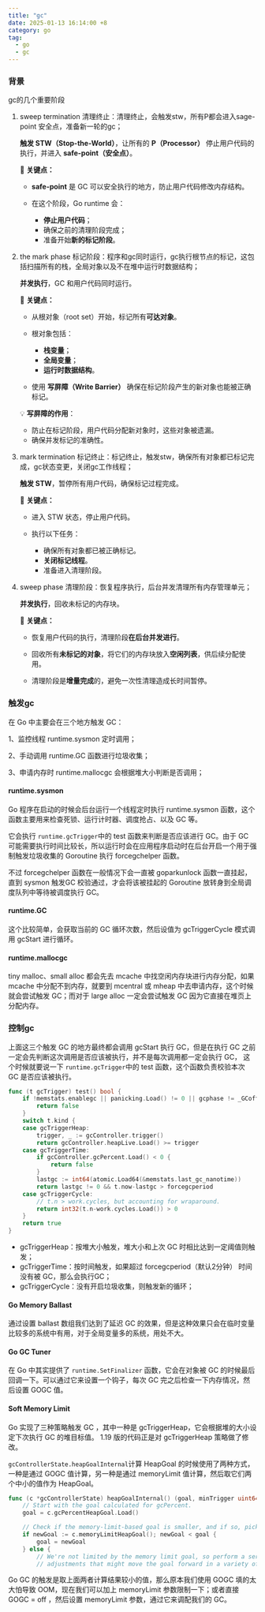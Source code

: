 ```yaml
---
title: "gc"
date: 2025-01-13 16:14:00 +8
category: go
tag:
  - go
  - gc
---
```


### 背景

gc的几个重要阶段

1. sweep termination 清理终止：清理终止，会触发stw，所有P都会进入sage-point 安全点，准备新一轮的gc；

   **触发 STW（Stop-the-World）**，让所有的 **P（Processor）** 停止用户代码的执行，并进入 **safe-point（安全点）**。

   🔧 **关键点：**
   - **safe-point** 是 GC 可以安全执行的地方，防止用户代码修改内存结构。

   - 在这个阶段，Go runtime 会：
     - **停止用户代码**；
     - 确保之前的清理阶段完成；
     - 准备开始**新的标记阶段**。

2. the mark phase 标记阶段：程序和gc同时运行，gc执行根节点的标记，这包括扫描所有的栈，全局对象以及不在堆中运行时数据结构；

   **并发执行**，GC 和用户代码同时运行。

   🔧 **关键点：**
   - 从根对象（root set）开始，标记所有**可达对象**。

   - 根对象包括：
     - **栈变量**；
     - **全局变量**；
     - **运行时数据结构**。

   - 使用 **写屏障（Write Barrier）** 确保在标记阶段产生的新对象也能被正确标记。

   💡 **写屏障的作用**：
   - 防止在标记阶段，用户代码分配新对象时，这些对象被遗漏。
   - 确保并发标记的准确性。

3. mark termination 标记终止：标记终止，触发stw，确保所有对象都已标记完成，gc状态变更，关闭gc工作线程；

   **触发 STW**，暂停所有用户代码，确保标记过程完成。

   🔧 **关键点：**
   - 进入 STW 状态，停止用户代码。

   - 执行以下任务：
     - 确保所有对象都已被正确标记。
     - **关闭标记线程**。
     - 准备进入清理阶段。

4. sweep phase 清理阶段：恢复程序执行，后台并发清理所有内存管理单元；

   **并发执行**，回收未标记的内存块。

   🔧 **关键点：**
   - 恢复用户代码的执行，清理阶段**在后台并发进行**。

   - 回收所有**未标记的对象**，将它们的内存块放入**空闲列表**，供后续分配使用。

   - 清理阶段是**增量完成**的，避免一次性清理造成长时间暂停。

### 触发gc

在 Go 中主要会在三个地方触发 GC：

1、监控线程 runtime.sysmon 定时调用；

2、手动调用 runtime.GC 函数进行垃圾收集；

3、申请内存时 runtime.mallocgc 会根据堆大小判断是否调用；

#### runtime.sysmon

Go 程序在启动的时候会后台运行一个线程定时执行 runtime.sysmon 函数，这个函数主要用来检查死锁、运行计时器、调度抢占、以及 GC 等。

它会执行 `runtime.gcTrigger`中的 test 函数来判断是否应该进行 GC。由于 GC 可能需要执行时间比较长，所以运行时会在应用程序启动时在后台开启一个用于强制触发垃圾收集的 Goroutine 执行 forcegchelper 函数。

不过 forcegchelper 函数在一般情况下会一直被 goparkunlock 函数一直挂起，直到 sysmon 触发GC 校验通过，才会将该被挂起的 Goroutine 放转身到全局调度队列中等待被调度执行 GC。

#### runtime.GC

这个比较简单，会获取当前的 GC 循环次数，然后设值为 gcTriggerCycle 模式调用 gcStart 进行循环。

#### runtime.mallocgc

tiny malloc、small alloc 都会先去 mcache 中找空闲内存块进行内存分配，如果 mcache 中分配不到内存，就要到 mcentral 或 mheap 中去申请内存，这个时候就会尝试触发 GC；而对于 large alloc 一定会尝试触发 GC 因为它直接在堆页上分配内存。

### 控制gc

上面这三个触发 GC 的地方最终都会调用 gcStart 执行 GC，但是在执行 GC 之前一定会先判断这次调用是否应该被执行，并不是每次调用都一定会执行 GC， 这个时候就要说一下 `runtime.gcTrigger`中的 test 函数，这个函数负责校验本次 GC 是否应该被执行。

```go
func (t gcTrigger) test() bool {
	if !memstats.enablegc || panicking.Load() != 0 || gcphase != _GCoff {
		return false
	}
	switch t.kind {
	case gcTriggerHeap:
		trigger, _ := gcController.trigger()
		return gcController.heapLive.Load() >= trigger
	case gcTriggerTime:
		if gcController.gcPercent.Load() < 0 {
			return false
		}
		lastgc := int64(atomic.Load64(&memstats.last_gc_nanotime))
		return lastgc != 0 && t.now-lastgc > forcegcperiod
	case gcTriggerCycle:
		// t.n > work.cycles, but accounting for wraparound.
		return int32(t.n-work.cycles.Load()) > 0
	}
	return true
}
```

- gcTriggerHeap：按堆大小触发，堆大小和上次 GC 时相比达到一定阈值则触发；
- gcTriggerTime：按时间触发，如果超过 forcegcperiod（默认2分钟） 时间没有被 GC，那么会执行GC；
- gcTriggerCycle：没有开启垃圾收集，则触发新的循环；

#### Go Memory Ballast

通过设置 ballast 数组我们达到了延迟 GC 的效果，但是这种效果只会在临时变量比较多的系统中有用，对于全局变量多的系统，用处不大。

#### Go GC Tuner

在 Go 中其实提供了 `runtime.SetFinalizer` 函数，它会在对象被 GC 的时候最后回调一下。可以通过它来设置一个钩子，每次 GC 完之后检查一下内存情况，然后设置 GOGC 值。

#### Soft Memory Limit

Go 实现了三种策略触发 GC ，其中一种是 gcTriggerHeap，它会根据堆的大小设定下次执行 GC 的堆目标值。 1.19 版的代码正是对 gcTriggerHeap 策略做了修改。

`gcControllerState.heapGoalInternal`计算 HeapGoal 的时候使用了两种方式，一种是通过 GOGC 值计算，另一种是通过 memoryLimit 值计算，然后取它们两个中小的值作为 HeapGoal。

```go
func (c *gcControllerState) heapGoalInternal() (goal, minTrigger uint64) {
	// Start with the goal calculated for gcPercent.
	goal = c.gcPercentHeapGoal.Load()

	// Check if the memory-limit-based goal is smaller, and if so, pick that.
	if newGoal := c.memoryLimitHeapGoal(); newGoal < goal {
		goal = newGoal
	} else {
		// We're not limited by the memory limit goal, so perform a series of
		// adjustments that might move the goal forward in a variety of circumstances.
```

Go GC 的触发是取上面两者计算结果较小的值，那么原本我们使用 GOGC 填的太大怕导致 OOM，现在我们可以加上 memoryLimit 参数限制一下；或者直接 GOGC = off ，然后设置 memoryLimit 参数，通过它来调配我们的 GC。
